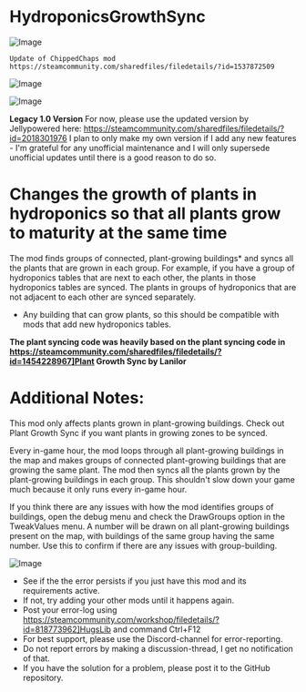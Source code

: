 # HydroponicsGrowthSync

![Image](https://i.imgur.com/buuPQel.png)

    Update of ChippedChaps mod
    https://steamcommunity.com/sharedfiles/filedetails/?id=1537872509

![Image](https://i.imgur.com/pufA0kM.png)

	
![Image](https://i.imgur.com/Z4GOv8H.png)


**Legacy 1.0 Version**
For now, please use the updated version by Jellypowered here:
https://steamcommunity.com/sharedfiles/filedetails/?id=2018301976
I plan to only make my own version if I add any new features - I'm grateful for any unofficial maintenance and I will only supersede unofficial updates until there is a good reason to do so.

# Changes the growth of plants in hydroponics so that all plants grow to maturity at the same time


The mod finds groups of connected, plant-growing buildings* and syncs all the plants that are grown in each group. For example, if you have a group of hydroponics tables that are next to each other, the plants in those hydroponics tables are synced. The plants in groups of hydroponics that are not adjacent to each other are synced separately.

* Any building that can grow plants, so this should be compatible with mods that add new hydroponics tables.

**The plant syncing code was heavily based on the plant syncing code in https://steamcommunity.com/sharedfiles/filedetails/?id=1454228967]Plant Growth Sync by Lanilor**

# Additional Notes:

This mod only affects plants grown in plant-growing buildings. Check out Plant Growth Sync if you want plants in growing zones to be synced.

Every in-game hour, the mod loops through all plant-growing buildings in the map and makes groups of connected plant-growing buildings that are growing the same plant. The mod then syncs all the plants grown by the plant-growing buildings in each group. This shouldn't slow down your game much because it only runs every in-game hour.

If you think there are any issues with how the mod identifies groups of buildings, open the debug menu and check the DrawGroups option in the TweakValues menu. A number will be drawn on all plant-growing buildings present on the map, with buildings of the same group having the same number. Use this to confirm if there are any issues with group-building.


![Image](https://i.imgur.com/PwoNOj4.png)



-  See if the the error persists if you just have this mod and its requirements active.
-  If not, try adding your other mods until it happens again.
-  Post your error-log using https://steamcommunity.com/workshop/filedetails/?id=818773962]HugsLib and command Ctrl+F12
-  For best support, please use the Discord-channel for error-reporting.
-  Do not report errors by making a discussion-thread, I get no notification of that.
-  If you have the solution for a problem, please post it to the GitHub repository.



